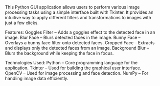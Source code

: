 This Python GUI application allows users to perform various image processing tasks using a simple interface built with Tkinter. It provides an intuitive way to apply different filters and transformations to images with just a few clicks.

Features:
Goggles Filter – Adds a goggles effect to the detected face in an image.
Blur Face – Blurs detected faces in the image.
Bunny Face – Overlays a bunny face filter onto detected faces.
Cropped Face – Extracts and displays only the detected faces from an image.
Background Blur – Blurs the background while keeping the face in focus.

Technologies Used:
Python – Core programming language for the application.
Tkinter – Used for building the graphical user interface.
OpenCV – Used for image processing and face detection.
NumPy – For handling image data efficiently.

